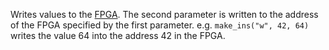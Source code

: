 Writes values to the [FPGA](Gateware). The second parameter is written to the address of the FPGA specified by the first parameter. e.g. `make_ins("w", 42, 64)` writes the value 64 into the address 42 in the FPGA. 